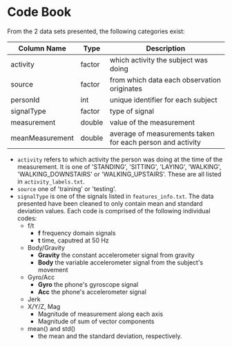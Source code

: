 # Code Book #

From the 2 data sets presented, the following categories exist:

| Column Name | Type   | Description |
| ------------|--------|-------------|
| activity    | factor | which activity the subject was doing |
| source      | factor | from which data each observation originates |
| personId    | int    | unique identifier for each subject |
| signalType  | factor | type of signal |
| measurement | double | value of the measurement |
| meanMeasurement | double | average of measurements taken for each person and activity |

* `activity` refers to which activity the person was doing at the time of the measurement. It is one of 'STANDING', 'SITTING', 'LAYING', 'WALKING', 'WALKING_DOWNSTAIRS' or 'WALKING_UPSTAIRS'. These are all listed in `activity_labels.txt`.
* `source` one of 'training' or 'testing'.
* `signalType` is one of the signals listed in `features_info.txt`. The data presented have been cleaned to only contain mean and standard deviation values. Each code is comprised of the following individual codes:
  * f/t
    * __f__ frequency domain signals
    * __t__ time, caputred at 50 Hz
  * Body/Gravity
    * __Gravity__ the constant accelerometer signal from gravity
    * __Body__ the variable accelerometer signal from the subject's movement
  * Gyro/Acc
    * __Gyro__ the phone's gyroscope signal
    * __Acc__ the phone's accelerometer signal
  * Jerk
  * X/Y/Z, Mag
    * Magnitude of measurement along each axis
    * Magnitude of sum of vector components
  * mean() and std()
    * the mean and the standard deviation, respectively.
  
